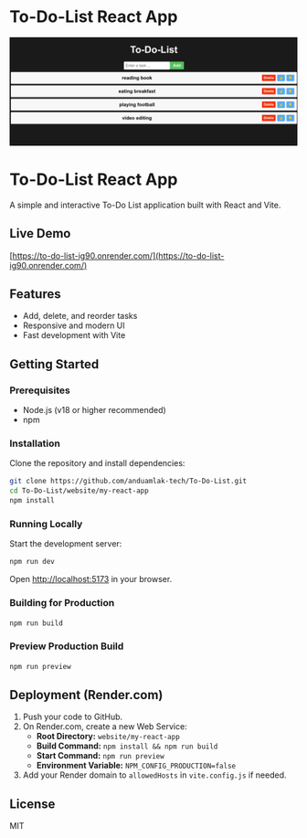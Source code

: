 <!-- filepath: /home/andy/Music/To-Do-List/website/my-react-app/README.md -->
# To-Do-List React App

![App Screenshot](website/my-react-app/public/screenshot.png)


# To-Do-List React App

A simple and interactive To-Do List application built with React and Vite.

## Live Demo

[https://to-do-list-ig90.onrender.com/](https://to-do-list-ig90.onrender.com/)

## Features

- Add, delete, and reorder tasks
- Responsive and modern UI
- Fast development with Vite

## Getting Started

### Prerequisites

- Node.js (v18 or higher recommended)
- npm

### Installation

Clone the repository and install dependencies:

```sh
git clone https://github.com/anduamlak-tech/To-Do-List.git
cd To-Do-List/website/my-react-app
npm install
```

### Running Locally

Start the development server:

```sh
npm run dev
```

Open [http://localhost:5173](http://localhost:5173) in your browser.

### Building for Production

```sh
npm run build
```

### Preview Production Build

```sh
npm run preview
```

## Deployment (Render.com)

1. Push your code to GitHub.
2. On Render.com, create a new Web Service:
   - **Root Directory:** `website/my-react-app`
   - **Build Command:** `npm install && npm run build`
   - **Start Command:** `npm run preview`
   - **Environment Variable:** `NPM_CONFIG_PRODUCTION=false`
3. Add your Render domain to `allowedHosts` in `vite.config.js` if needed.

## License

MIT
